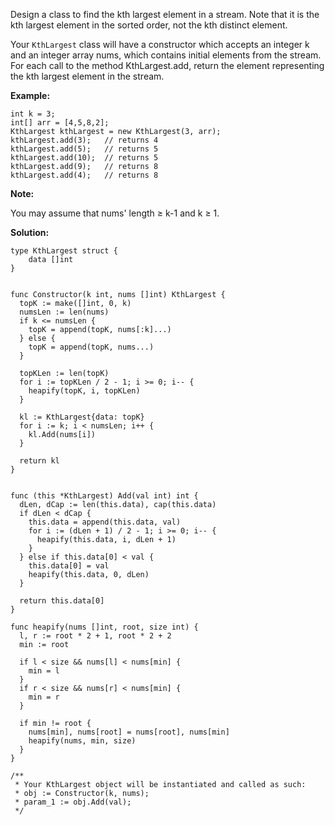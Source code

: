 Design a class to find the kth largest element in a stream. Note that it is the kth largest element in the sorted order, not the kth distinct element.

Your `KthLargest` class will have a constructor which accepts an integer k and an integer array nums, which contains initial elements from the stream. For each call to the method KthLargest.add, return the element representing the kth largest element in the stream.

**Example:**

```
int k = 3;
int[] arr = [4,5,8,2];
KthLargest kthLargest = new KthLargest(3, arr);
kthLargest.add(3);   // returns 4
kthLargest.add(5);   // returns 5
kthLargest.add(10);  // returns 5
kthLargest.add(9);   // returns 8
kthLargest.add(4);   // returns 8
```

**Note:**

You may assume that nums' length ≥ k-1 and k ≥ 1.

**Solution:**

```golang
type KthLargest struct {
    data []int
}


func Constructor(k int, nums []int) KthLargest {
  topK := make([]int, 0, k)
  numsLen := len(nums)
  if k <= numsLen {
    topK = append(topK, nums[:k]...)
  } else {
    topK = append(topK, nums...)
  }

  topKLen := len(topK)
  for i := topKLen / 2 - 1; i >= 0; i-- {
    heapify(topK, i, topKLen)
  }

  kl := KthLargest{data: topK}
  for i := k; i < numsLen; i++ {
    kl.Add(nums[i])
  }

  return kl
}


func (this *KthLargest) Add(val int) int {
  dLen, dCap := len(this.data), cap(this.data)
  if dLen < dCap {
    this.data = append(this.data, val)
    for i := (dLen + 1) / 2 - 1; i >= 0; i-- {
      heapify(this.data, i, dLen + 1)
    }
  } else if this.data[0] < val {
    this.data[0] = val
    heapify(this.data, 0, dLen)
  }

  return this.data[0]
}

func heapify(nums []int, root, size int) {
  l, r := root * 2 + 1, root * 2 + 2
  min := root

  if l < size && nums[l] < nums[min] {
    min = l
  }
  if r < size && nums[r] < nums[min] {
    min = r
  }

  if min != root {
    nums[min], nums[root] = nums[root], nums[min]
    heapify(nums, min, size)
  }
}

/**
 * Your KthLargest object will be instantiated and called as such:
 * obj := Constructor(k, nums);
 * param_1 := obj.Add(val);
 */
```
